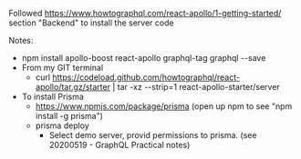 Followed https://www.howtographql.com/react-apollo/1-getting-started/ section "Backend" to install the server code

Notes:

- npm install apollo-boost react-apollo graphql-tag graphql --save
- From my GIT terminal
  - curl https://codeload.github.com/howtographql/react-apollo/tar.gz/starter | tar -xz --strip=1 react-apollo-starter/server
- To install Prisma
  - https://www.npmjs.com/package/prisma (open up npm to see "npm install -g prisma")
  - prisma deploy
    - Select demo server, provid permissions to prisma. (see 20200519 - GraphQL Practical notes)